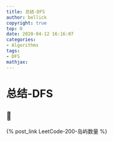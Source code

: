 ```yaml
---
title: 总结-DFS
author: bellick
copyright: true
top: 0
date: 2020-04-12 16:16:07
categories:
- Algorithms
tags:
- DFS
mathjax:
---
```


# 总结-DFS

## 🌰

{% post_link LeetCode-200-岛屿数量  %}
<br>
